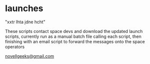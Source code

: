 # launches

"xxtr lhta jdne hcht"

These scripts contact space devs and download the updated launch scripts, currently run as a manual batch file calling each script, then finishing with an email script to forward the messages onto the space operators


novellgeeks@gmail.com
